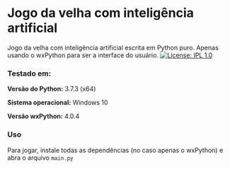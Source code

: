 # Jogo da velha com inteligência artificial

Jogo da velha com inteligência artificial escrita em Python puro. Apenas usando o wxPython para ser a interface do usuário.
[![License: IPL 1.0](https://img.shields.io/badge/License-IPL%201.0-blue.svg)](https://opensource.org/licenses/IPL-1.0)

### Testado em:

**Versão do Python:** 3.7.3 (x64)

**Sistema operacional:** Windows 10

**Versão wxPython:** 4.0.4

### Uso

Para jogar, instale todas as dependências (no caso apenas o wxPython) e abra o arquivo `main.py`

